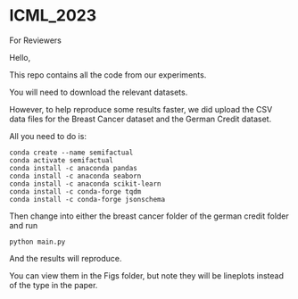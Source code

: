 # ICML_2023
For Reviewers

Hello,

This repo contains all the code from our experiments.

You will need to download the relevant datasets.

However, to help reproduce some results faster, we did upload the CSV data files for the Breast Cancer dataset and the German Credit dataset.

All you need to do is:

```
conda create --name semifactual
conda activate semifactual
conda install -c anaconda pandas
conda install -c anaconda seaborn
conda install -c anaconda scikit-learn
conda install -c conda-forge tqdm
conda install -c conda-forge jsonschema
```

Then change into either the breast cancer folder of the german credit folder and run
```
python main.py
```
And the results will reproduce. 

You can view them in the Figs folder, but note they will be lineplots instead of the type in the paper.


